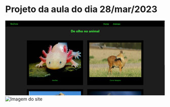 # Projeto da aula do dia 28/mar/2023

![Imagem do site](../imgs_projeto/aula_280323.png)
![Imagem do site](../imgs_projeto/aula_280323_.png)
